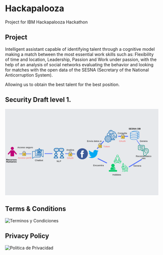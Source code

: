 # Hackapalooza
Project for IBM Hackapalooza Hackathon

## Project
Intelligent assistant capable of identifying talent through a cognitive model making a match between the most essential work skills such as: Flexibility of time and location, Leadership, Passion and Work under passion, with the help of an analysis of social networks evaluating the behavior and looking for matches with the open data of the SESNA (Secretary of the National Anticorruption System).

Allowing us to obtain the best talent for the best position.

## Security Draft level 1.
![Draft](https://github.com/FernandaOchoa/Hackapalooza/blob/master/draft.png)
## Terms & Conditions
![Terminos y Condiciones](https://sites.google.com/view/ale-rhbot/p%C3%A1gina-principal)

## Privacy Policy
![Politica de Privacidad](https://sites.google.com/view/privacy-policy-alebot/p%C3%A1gina-principal)
